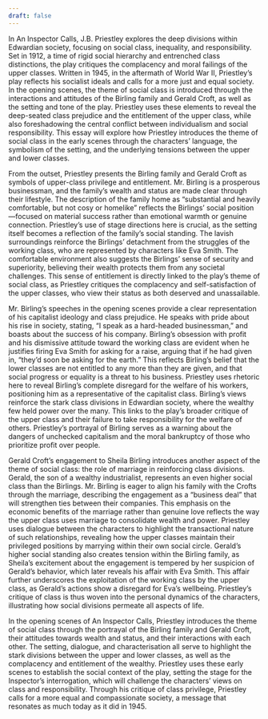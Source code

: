 ```yaml
---
draft: false
---
```

In An Inspector Calls, J.B. Priestley explores the deep divisions within Edwardian society, focusing on social class, inequality, and responsibility. Set in 1912, a time of rigid social hierarchy and entrenched class distinctions, the play critiques the complacency and moral failings of the upper classes. Written in 1945, in the aftermath of World War II, Priestley’s play reflects his socialist ideals and calls for a more just and equal society. In the opening scenes, the theme of social class is introduced through the interactions and attitudes of the Birling family and Gerald Croft, as well as the setting and tone of the play. Priestley uses these elements to reveal the deep-seated class prejudice and the entitlement of the upper class, while also foreshadowing the central conflict between individualism and social responsibility. This essay will explore how Priestley introduces the theme of social class in the early scenes through the characters’ language, the symbolism of the setting, and the underlying tensions between the upper and lower classes.

From the outset, Priestley presents the Birling family and Gerald Croft as symbols of upper-class privilege and entitlement. Mr. Birling is a prosperous businessman, and the family’s wealth and status are made clear through their lifestyle. The description of the family home as “substantial and heavily comfortable, but not cosy or homelike” reflects the Birlings’ social position—focused on material success rather than emotional warmth or genuine connection. Priestley’s use of stage directions here is crucial, as the setting itself becomes a reflection of the family’s social standing. The lavish surroundings reinforce the Birlings’ detachment from the struggles of the working class, who are represented by characters like Eva Smith. The comfortable environment also suggests the Birlings’ sense of security and superiority, believing their wealth protects them from any societal challenges. This sense of entitlement is directly linked to the play’s theme of social class, as Priestley critiques the complacency and self-satisfaction of the upper classes, who view their status as both deserved and unassailable.

Mr. Birling’s speeches in the opening scenes provide a clear representation of his capitalist ideology and class prejudice. He speaks with pride about his rise in society, stating, “I speak as a hard-headed businessman,” and boasts about the success of his company. Birling’s obsession with profit and his dismissive attitude toward the working class are evident when he justifies firing Eva Smith for asking for a raise, arguing that if he had given in, “they’d soon be asking for the earth.” This reflects Birling’s belief that the lower classes are not entitled to any more than they are given, and that social progress or equality is a threat to his business. Priestley uses rhetoric here to reveal Birling’s complete disregard for the welfare of his workers, positioning him as a representative of the capitalist class. Birling’s views reinforce the stark class divisions in Edwardian society, where the wealthy few held power over the many. This links to the play’s broader critique of the upper class and their failure to take responsibility for the welfare of others. Priestley’s portrayal of Birling serves as a warning about the dangers of unchecked capitalism and the moral bankruptcy of those who prioritize profit over people.

Gerald Croft’s engagement to Sheila Birling introduces another aspect of the theme of social class: the role of marriage in reinforcing class divisions. Gerald, the son of a wealthy industrialist, represents an even higher social class than the Birlings. Mr. Birling is eager to align his family with the Crofts through the marriage, describing the engagement as a “business deal” that will strengthen ties between their companies. This emphasis on the economic benefits of the marriage rather than genuine love reflects the way the upper class uses marriage to consolidate wealth and power. Priestley uses dialogue between the characters to highlight the transactional nature of such relationships, revealing how the upper classes maintain their privileged positions by marrying within their own social circle. Gerald’s higher social standing also creates tension within the Birling family, as Sheila’s excitement about the engagement is tempered by her suspicion of Gerald’s behavior, which later reveals his affair with Eva Smith. This affair further underscores the exploitation of the working class by the upper class, as Gerald’s actions show a disregard for Eva’s wellbeing. Priestley’s critique of class is thus woven into the personal dynamics of the characters, illustrating how social divisions permeate all aspects of life.

In the opening scenes of An Inspector Calls, Priestley introduces the theme of social class through the portrayal of the Birling family and Gerald Croft, their attitudes towards wealth and status, and their interactions with each other. The setting, dialogue, and characterisation all serve to highlight the stark divisions between the upper and lower classes, as well as the complacency and entitlement of the wealthy. Priestley uses these early scenes to establish the social context of the play, setting the stage for the Inspector’s interrogation, which will challenge the characters’ views on class and responsibility. Through his critique of class privilege, Priestley calls for a more equal and compassionate society, a message that resonates as much today as it did in 1945.